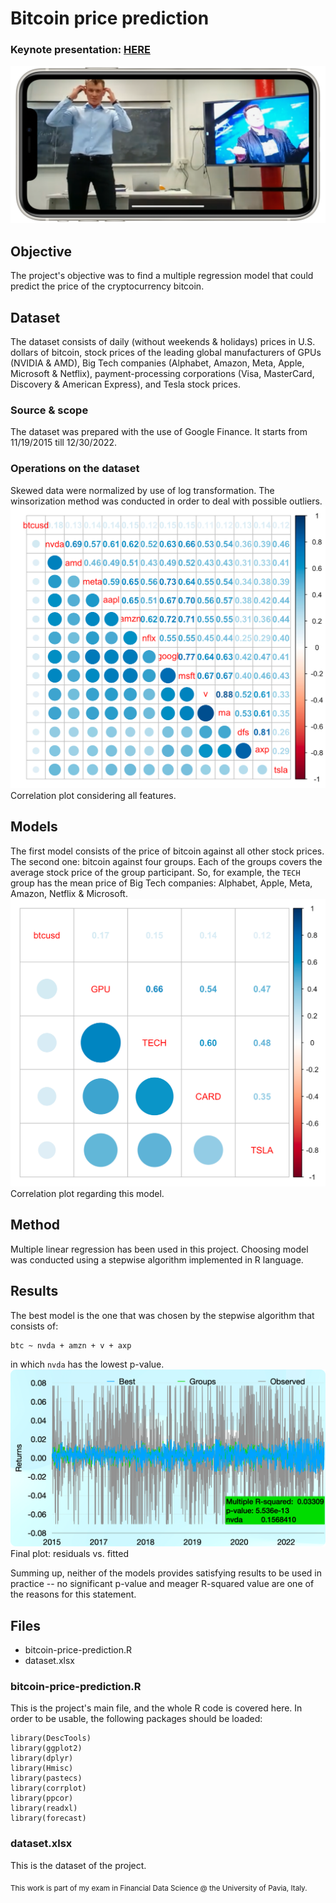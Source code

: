 # Bitcoin price prediction
### Keynote presentation: [HERE](https://www.youtube.com/watch?v=lG2Rm_B1u7E)

![YouTube screenshot](preview2.png)

## Objective
The project's objective was to find a multiple regression model that could predict the price of the cryptocurrency bitcoin.

## Dataset
The dataset consists of daily (without weekends & holidays) prices in U.S. dollars of bitcoin, stock prices of the leading global manufacturers of GPUs (NVIDIA & AMD), Big Tech companies (Alphabet, Amazon, Meta, Apple, Microsoft & Netflix), payment-processing corporations (Visa, MasterCard, Discovery & 
American Express), and Tesla stock prices.
### Source & scope
The dataset was prepared with the use of Google Finance. It starts from 11/19/2015 till 12/30/2022.
### Operations on the dataset
Skewed data were normalized by use of log transformation. The winsorization method was conducted in order to deal with possible outliers.
![cor1](cor1.png)
Correlation plot considering all features.
## Models
The first model consists of the price of bitcoin against all other stock prices. The second one: bitcoin against four groups. Each of the groups covers the average stock price of the group participant. So, for example, the `TECH` group has the mean price of Big Tech companies: Alphabet, Apple, Meta, Amazon, Netflix & Microsoft.
![cor2](cor2.png)
Correlation plot regarding this model.

## Method
Multiple linear regression has been used in this project. Choosing model was conducted using a stepwise algorithm implemented in R language. 
## Results
The best model is the one that was chosen by the stepwise algorithm that
consists of:
```
btc ~ nvda + amzn + v + axp
```
in which `nvda` has the lowest p-value.
![residuals](residuals.png)
Final plot: residuals vs. fitted

Summing up, neither of the models provides satisfying results to be used in practice -- no significant p-value and meager R-squared value are one of the reasons for this statement. 

## Files
- bitcoin-price-prediction.R
- dataset.xlsx

### **bitcoin-price-prediction.R**
This is the project's main file, and the whole R code is covered here. In order to be usable, the following packages should be loaded:
```
library(DescTools)
library(ggplot2)
library(dplyr)
library(Hmisc)
library(pastecs)
library(corrplot)
library(ppcor)
library(readxl)
library(forecast)
```
 ### **dataset.xlsx**
This is the dataset of the project. 

<sub>This work is part of my exam in Financial Data Science @ the University of Pavia, Italy.</sub>
